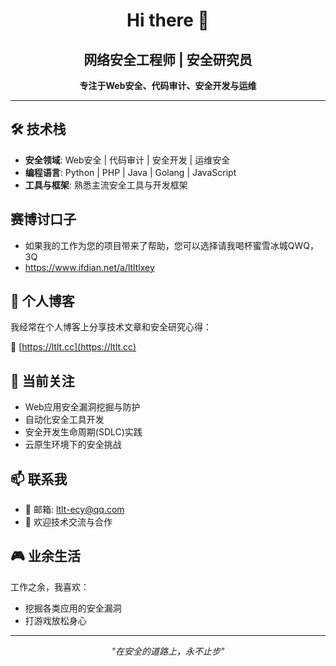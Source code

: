 <div align="center">
  
# Hi there 👋

## 网络安全工程师 | 安全研究员

**专注于Web安全、代码审计、安全开发与运维**

</div>

---

## 🛠️ 技术栈

- **安全领域**: Web安全 | 代码审计 | 安全开发 | 运维安全
- **编程语言**: Python | PHP | Java | Golang | JavaScript
- **工具与框架**: 熟悉主流安全工具与开发框架

## 赛博讨口子

- 如果我的工作为您的项目带来了帮助，您可以选择请我喝杯蜜雪冰城QWQ，3Q
- https://www.ifdian.net/a/ltltlxey

## 📝 个人博客

我经常在个人博客上分享技术文章和安全研究心得：

🔗 [https://ltlt.cc](https://ltlt.cc)

## 🎯 当前关注

- Web应用安全漏洞挖掘与防护
- 自动化安全工具开发
- 安全开发生命周期(SDLC)实践
- 云原生环境下的安全挑战

## 📫 联系我

- 📧 邮箱: ltlt-ecy@qq.com
- 💼 欢迎技术交流与合作

## 🎮 业余生活

工作之余，我喜欢：
- 挖掘各类应用的安全漏洞
- 打游戏放松身心

---

<div align="center">

_"在安全的道路上，永不止步"_

</div>

<!-- 这里可以放置GitHub统计信息 -->
<!--
![GitHub Stats](https://github-readme-stats.vercel.app/api?username=YOUR_USERNAME&show_icons=true&theme=default)
-->
